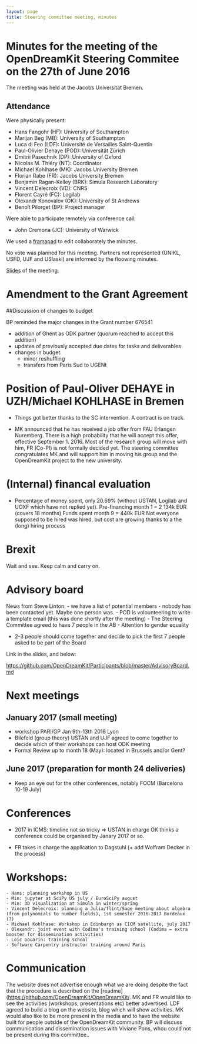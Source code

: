 ```yaml
---
layout: page
title: Steering committee meeting, minutes
---
```


# Minutes for the meeting of the OpenDreamKit Steering Commitee on the 27th of June 2016

The meeting was held at the Jacobs Universität Bremen.

## Attendance

Were physically present:

- Hans Fangohr (HF): University of Southampton
- Marijan Beg (MB): University of Southampton
- Luca di Feo (LDF): Université de Versailles Saint-Quentin
- Paul-Olivier Dehaye (POD): Universität Zürich
- Dmitrii Pasechnik (DP): University of Oxford
- Nicolas M. Thiéry (NT): Coordinator
- Michael Kohlhase (MK): Jacobs University Bremen
- Florian Rabe (FR): Jacobs University Bremen
- Benjamin Ragan-Kelley (BRK): Simula Research Laboratory
- Vincent Delecroix (VD): CNRS
- Florent Cayré (FC): Logilab
- Olexandr Konovalov (OK): University of St Andrews
- Benoît Pilorget (BP): Project manager

Were able to participate remotely via conference call:


- John Cremona (JC): University of Warwick


We used a [framapad](https://mensuel.framapad.org/p/BWEKoBS4jU) to edit collaborately the minutes.

No vote was planned for this meeting. Partners not represented (UNIKL, USFD, UJF and USlaski) are informed by the floowing minutes. 

[Slides](/meetings/2016-06-27-Bremen/steering-slides/) of the meeting.



# Amendment to the Grant Agreement

##Discussion of changes to budget

BP reminded the major changes in the Grant number 676541
 - addition of Ghent as ODK partner (quorum reached to accept this addition)
 - updates of previously accepted due dates for tasks and deliverables
 - changes in budget: 
    * minor reshuffling 
    * transfers from Paris Sud to UGENt

# Position of Paul-Oliver DEHAYE in UZH/Michael KOHLHASE in Bremen

 - Things got better thanks to the SC intervention. A contract is on track.

 - MK announced that he has received a job offer from FAU Erlangen Nuremberg. There is a high probability that he will accept this offer, effective September 1. 2016. 
Most of the research group will move with him, FR (Co-PI) is not formally decided yet. 
The steering committee congratulates MK and will support him in moving his group and the OpenDreamKit project to the new university. 

# (Internal) financal evaluation

- Percentage of money spent, only 20.69% (without USTAN, Logilab and UOXF which have not replied yet).
Pre-financing month 1 = 2 134k EUR  (covers 18 months)
Funds spent month 9 = 440k EUR
Not everyone supposed to be hired was hired, but cost are growing thanks to a the (long) hiring process 

# Brexit

Wait and see. Keep calm and carry on.

# Advisory board

News from Steve Linton:
    - we have a list of potential members
    - nobody has been contacted yet. Maybe one person was.
    - POD is volounteering to write a template email (this was done shortly after the meeting)
    - The Steering Committee agreed to have 7 people in the AB
    - Attention to gender equality
   -  2-3 people should come together and decide to pick the first 7 people asked to be  part of the Board
    
Link in the slides, and below:

https://github.com/OpenDreamKit/Participants/blob/master/AdvisoryBoard.md

# Next meetings

## January 2017 (small meeting)
 - workshop PARI/GP Jan 9th-13th 2016 Lyon
 - Bilefeld (group theory)
USTAN and UJF agreed to come together to decide which of their workshops can host ODK meeting 
 - Formal Review up to month 18 (May): located in Brussels and/or Gent?

## June 2017 (preparation for month 24 deliveries)
- Keep an eye out for the other conferences, notably FOCM (Barcelona 10-19 July)

# Conferences

- 2017 in ICMS: timeline not so tricky => USTAN  in charge
OK thinks a conference could be organised by Janary 2017 or so.

- FR takes in charge the application to Dagstuhl (+ add Wolfram Decker in the process)

# Workshops:
    
    - Hans: planning workshop in US
    - Min: jupyter at SciPy US july / EuroSciPy august
    - Min: 3D visualization at Simula in winter/spring
    - Vincent Delecroix: planning a Julia/flint/Sage meeting about algebra (from polynomials to number fields), 1st semester 2016-2017 Bordeaux (?)
    - Michael Kohlhase: Workshop in Edinburgh as CICM satellite, july 2017
    - Olexandr: joint event with Codima's training school (Codima = extra booster for dissemination activities)
    - Loic Gouarin: training school
    - Software Carpentry instructor training around Paris

# Communication

The website does not advertise enough what we are doing despite the fact that the procedure is described on the [readme](https://github.com/OpenDreamKit/OpenDreamKit/.
MK and FR would like to see the activities (workshops; presentations etc) better advertised. LDF agreed to build a blog on the website, blog which will show activities. 
MK would also like to be more present in the media and to have the website built for people outside of the OpenDreamKit community. 
BP will discuss communication and dissemination issues with Viviane Pons, whou could not be present during this committee..

   
    
    
